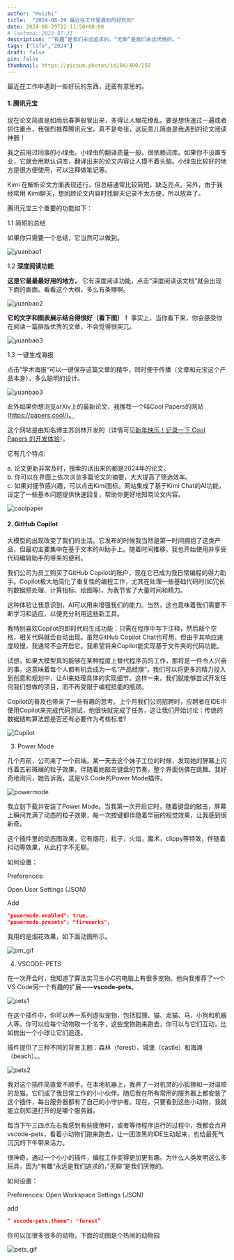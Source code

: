 ```yaml
---
author: "Huizhi"
title:  "2024-08-29 最近在工作里遇到的好玩的" 
date: 2024-08-29T22:11:50+08:00 
# lastmod: 2023-07-31
description: "“有趣”是我们永远追求的，“无聊”是我们永远厌倦的。"
tags: ["life","2024"]
draft: false
pin: false
thumbnail: https://picsum.photos/id/84/400/250
---
```

最近在工作中遇到一些好玩的东西，还蛮有意思的。


#### 1. 腾讯元宝

现在论文简直是如雨后春笋般冒出来，多得让人眼花缭乱。要是想快速过一遍或者抓住重点，我强烈推荐腾讯元宝。真不是夸张，这玩意儿简直是我遇到的论文阅读神器！

我之前用过同事的小绿虫。小绿虫的翻译质量一般，很依赖词库。如果你不设置专业，它就会用默认词库，翻译出来的论文内容让人摸不着头脑。小绿虫比较好的地方是很方便使用，可以注释做笔记等。

Kimi 在解析论文方面表现还行，但总结通常比较简短，缺乏亮点。另外，由于我经常用 Kimi聊天，想回顾论文内容时找聊天记录不太方便，所以放弃了。

腾讯元宝三个重要的功能如下：

1.1 简短的总结

如果你只需要一个总结，它当然可以做到。

![yuanbao1](/img/20240829/yuanbao1.png)




1.2 **深度阅读功能**

**这是它最最最好用的地方，** 它有深度阅读功能，点击“深度阅读该文档”就会出现下面的画面。看看这个大纲，多么有条理啊。


![yuanbao2](/img/20240829/yuanbao2.png)


**它的文字和图表展示结合得很好（看下图）！** 事实上，当你看下来，你会感受你在阅读一篇排版优秀的文章，不会觉得很突兀。

![yuanbao3](/img/20240829/yuanbao3.png)



1.3 一键生成海报

点击”学术海报“可以一键保存这篇文章的精华，同时便于传播（文章和元宝这个产品本身），多么聪明的设计。

![yuanbao3](/img/20240829/yuanbao3.png)



此外如果你想浏览arXiv上的最新论文，我推荐一个叫Cool Papers的网站([https://papers.cool/)。](https://papers.cool/)

这个网站是由知名博主苏剑林开发的（详情可见[新年快乐！记录一下 Cool Papers 的开发体验](https://spaces.ac.cn/archives/9920/comment-page-1)）。     

它有几个特点:  

a. 论文更新非常及时，搜索的话出来的都是2024年的论文。    
b. 你可以在界面上依次浏览多篇论文的摘要，大大提高了筛选效率。  
c. 如果对细节感兴趣，可以点击Kimi图标。网站集成了基于Kimi Chat的AI功能，设定了一些基本问题提供快速回复，帮助你更好地知晓论文内容。  


![coolpaper](/img/20240829/coolpaper.png)




#### 2. GitHub Copilot

大模型的出现改变了我们的生活。它发布的时候我当然是第一时间拥抱了这类产品，但最初主要集中在基于文本的AI助手上。随着时间推移，我也开始使用并享受代码编辑助手的带来的便利。

我们公司为员工购买了GitHub Copilot的账户，现在它已成为我日常编程的得力助手。Copilot极大地简化了重复性的编程工作，尤其在处理一些基础代码时(如冗长的数据预处理、计算指标、绘图等)，为我节省了大量时间和精力。

这种体验让我意识到，AI可以用来增强我们的能力。当然，这也意味着我们需要不断学习和适应，以便充分利用这些新工具。

我特别喜欢Copilot的即时代码生成功能：只需在程序中写下注释，然后敲个空格，相关代码就会自动出现。虽然GitHub Copilot Chat也可用，但由于其响应速度较慢，我通常不会开启它。我希望将来Copilot能实现基于文件夹的代码功能。


试想，如果大模型真的能够在某种程度上替代程序员的工作，那将是一件令人兴奋的事。这意味着每个人都有机会成为一名“产品经理”，我们可以将更多的精力投入到创意和规划中，让AI来处理具体的实现细节。这样一来，我们就能够尝试开发任何我们想做的项目，而不再受限于编程技能的瓶颈。


Copilot的普及也带来了一些有趣的思考。上个月我们公司招聘时，应聘者在IDE中使用Copilot来完成代码测试，他很快就完成了任务，这让我们开始讨论：传统的数据结构算法题是否还有必要作为考核标准?



![Copilot](/img/20240829/copilot.png)



3. Power Mode

几个月前，公司来了一个前端。某一天去这个妹子工位的时候，发现她的屏幕上闪烁着五彩斑斓的粒子效果，伴随着她敲击键盘的节奏，整个界面仿佛在跳舞。我好奇地询问，她告诉我，这是VS Code的Power Mode插件。

![powermode](/img/20240829/powermode.png)

我立刻下载并安装了Power Mode。当我第一次开启它时，随着键盘的敲击，屏幕上瞬间充满了动态的粒子效果，每一次按键都伴随着华丽的视觉效果，让我感到很新奇。

这个插件里的动态图效果，它有烟花，粒子，火焰，魔术，clippy等特效，伴随着抖动等效果，从此打字不无聊。

如何设置：

Preferences:

Open User Settings (JSON)

Add

```json
"powermode.enabled": true,
"powermode.presets": "fireworks",
```

我用的是烟花效果，如下面动图所示。

![pm_gif](/img/20240829/powermode.gif)


4.  VSCODE-PETS

在一次开会时，我知道了算法实习生小C的电脑上有很多宠物。他向我推荐了一个VS Code另一个有趣的扩展——**vscode-pets**。


![pets1](/img/20240829/pet1.png)

在这个插件中，你可以养一系列虚拟宠物，包括狐狸、猫、龙猫、马、小狗和机器人等。你可以给每个动物取一个名字，这些宠物跑来跑去，你可以与它们互动，比如抛出一个小球让它们追逐。

插件提供了三种不同的背景主题：森林（forest）、城堡（castle）和海滩（beach）。。

![pets2](/img/20240829/pet2.png)

我对这个插件简直爱不顺手。在本地机器上，我养了一对机灵的小狐狸和一对温顺的龙猫。它们成了我日常工作的小小伙伴。随后我在所有常用的服务器上都安装了这个插件，每台服务器都有了自己的小守护者。现在，只要看到这些小动物，我就能立刻知道打开的是哪个服务器。

每当下午三四点左右我感到有些疲倦时，或者等待程序运行的过程中，我都会点开vscode-pets，看着小动物们跑来跑去，让一团漆黑的IDE生动起来，也给最死气沉沉的下午带来活力。



很神奇，通过一个小小的插件，编程工作变得更加更有趣。为什么人类发明这么多玩具，因为“有趣“永远是我们追求的，”无聊“是我们厌倦的。



如何设置：

Preferences: Open Workspace Settings (JSON)

add 

```json
” vscode-pets.theme": "forest”
```

你可以加很多很多的动物，下面的动图是个热闹的动物园


![pets_gif](/img/20240829/vs_pets.gif)
